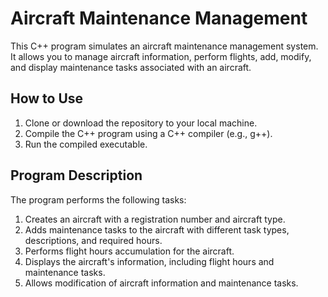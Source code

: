 # Aircraft Maintenance Management

This C++ program simulates an aircraft maintenance management system. It allows you to manage aircraft information, perform flights, add, modify, and display maintenance tasks associated with an aircraft.

## How to Use

1. Clone or download the repository to your local machine.
2. Compile the C++ program using a C++ compiler (e.g., g++).
3. Run the compiled executable.

## Program Description

The program performs the following tasks:

1. Creates an aircraft with a registration number and aircraft type.
2. Adds maintenance tasks to the aircraft with different task types, descriptions, and required hours.
3. Performs flight hours accumulation for the aircraft.
4. Displays the aircraft's information, including flight hours and maintenance tasks.
5. Allows modification of aircraft information and maintenance tasks.

